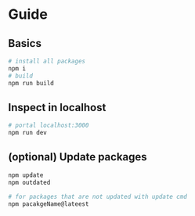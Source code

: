 # Guide
## Basics

``` bash
# install all packages
npm i
# build
npm run build
```

## Inspect in localhost

``` bash
# portal localhost:3000
npm run dev
```

## (optional) Update packages

``` bash
npm update
npm outdated

# for packages that are not updated with update cmd
npm pacakgeName@lateest

```